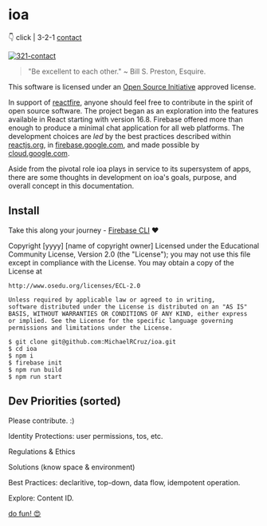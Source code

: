 # **ioa**

👇 click | 3-2-1 [contact](https://youtu.be/KNAshOj1Lzk)

[![321-contact](https://img.youtube.com/vi/KNAshOj1Lzk/0.jpg)](https://youtu.be/KNAshOj1Lzk)

> "Be excellent to each other." ~ Bill S. Preston, Esquire.

This software is licensed under an [Open Source Initiative](https://opensource.org) approved license.

In support of [reactfire](https://github.com/FirebaseExtended/reactfire), anyone should feel free to contribute in the spirit of open source software. The project began as an exploration into the features available in React starting with version 16.8. Firebase offered more than enough to produce a minimal chat application for all web platforms. The development choices are _led_ by the best practices described within [reactjs.org](https://reactjs.org), in [firebase.google.com](https://firebase.google.com), and made possible by [cloud.google.com](https://cloud.google.com).

Aside from the pivotal role ioa plays in service to its supersystem of apps, there are some thoughts in development on ioa's goals, purpose, and overall concept in this documentation.

## **Install**

Take this along your journey - [Firebase CLI](https://firebase.google.com/docs/cli) ❤️

Copyright [yyyy] [name of copyright owner] Licensed under the
	Educational Community License, Version 2.0 (the "License"); you may
	not use this file except in compliance with the License. You may
	obtain a copy of the License at
	
	http://www.osedu.org/licenses/ECL-2.0

	Unless required by applicable law or agreed to in writing,
	software distributed under the License is distributed on an "AS IS"
	BASIS, WITHOUT WARRANTIES OR CONDITIONS OF ANY KIND, either express
	or implied. See the License for the specific language governing
	permissions and limitations under the License.
```
$ git clone git@github.com:MichaelRCruz/ioa.git
$ cd ioa
$ npm i
$ firebase init
$ npm run build
$ npm run start
```

## **Dev Priorities (sorted)**

Please contribute. :)

Identity Protections: user permissions, tos, etc.

Regulations & Ethics

Solutions (know space & environment)

Best Practices: declaritive, top-down, data flow, idempotent operation.

Explore: Content ID.

[do fun! 😍](https://youtu.be/61m7GBMp1I8)